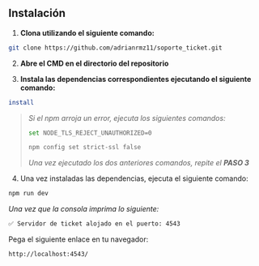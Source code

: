 ## Instalación

1. **Clona utilizando el siguiente comando:**

```bash
git clone https://github.com/adrianrmz11/soporte_ticket.git
```

2. **Abre el CMD en el directorio del repositorio**

3. **Instala las dependencias correspondientes ejecutando el siguiente comando:**

```bash
install
```

> *Si el npm arroja un error, ejecuta los siguientes comandos:*
> 
> ```bash
> set NODE_TLS_REJECT_UNAUTHORIZED=0
> ```
> 
> ```bash
> npm config set strict-ssl false
> ```
> 
> *Una vez ejecutado los dos anteriores comandos, repite el*  _**PASO 3**_

4. Una vez instaladas las dependencias, ejecuta el siguiente comando:

```bash
npm run dev
```

*Una vez que la consola imprima lo siguiente:*

```bash
✅ Servidor de ticket alojado en el puerto: 4543
```

Pega el siguiente enlace en tu navegador: 
```
http://localhost:4543/
``` 